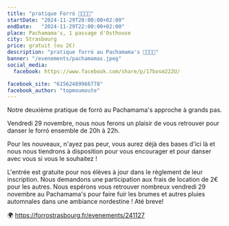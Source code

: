 ```yaml
---
title: "pratique Forró 💃🇧🇷🕺"
startDate: "2024-11-29T20:00:00+02:00"
endDate:   "2024-11-29T22:00:00+02:00"
place: Pachamama's, 1 passage d'Osthouse
city: Strasbourg
price: gratuit (ou 2€)
description: "pratique forró au Pachamama's 💃🇧🇷🕺"
banner: "/evenements/pachamamas.jpeg"
social_media:
  facebook: https://www.facebook.com/share/p/17bosm222U/

facebook_site: "61562489966778"
facebook_author: "topmoumoute"
---
```


Notre deuxième pratique de forró au Pachamama's approche à grands pas.

Vendredi 29 novembre, nous nous ferons un plaisir de vous retrouver pour danser le forró ensemble de 20h à 22h.

Pour les nouveaux, n'ayez pas peur, vous aurez déjà des bases d'ici là et nous nous tiendrons à disposition pour vous encourager et pour danser avec vous si vous le souhaitez !

L'entrée est gratuite pour nos élèves à jour dans le règlement de leur inscription. Nous demandons une participation aux frais de location de 2€ pour les autres. 
Nous espérons vous retrouver nombreux vendredi 29 novembre au Pachamama's pour faire fuir les brumes et autres pluies automnales dans une ambiance nordestine !
Até breve!

🌍 https://forrostrasbourg.fr/evenements/241127
